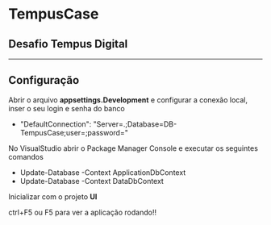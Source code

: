 # TempusCase
## Desafio Tempus Digital 
___

## Configuração

Abrir o arquivo **appsettings.Development** e configurar a conexão local, inser o seu login e senha do banco
* "DefaultConnection": "Server=.;Database=DB-TempusCase;user=;password="
  
No VisualStudio abrir o Package Manager Console e executar os seguintes comandos
* Update-Database -Context ApplicationDbContext
* Update-Database -Context DataDbContext

Inicializar com o projeto **UI** 

ctrl+F5 ou F5 para ver a aplicação rodando!!
